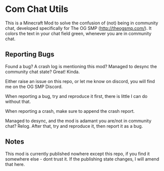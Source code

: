 # Com Chat Utils
This is a Minecraft Mod to solve the confusion of (not) being in community chat, developed specifically for The OG SMP (http://theogsmp.com/). It colors the text in your chat field green, whenever you are in community chat.

## Reporting Bugs
Found a bug? A crash log is mentioning this mod? Managed to desync the community chat state?
Great! Kinda.

Either raise an issue on this repo, or let me know on discord, you will find me on the OG SMP Discord.

When reporting a bug, try and reproduce it first, there is little I can do without that.

When reporting a crash, make sure to append the crash report.

Managed to desync, and the mod is adamant you are/not in community chat? Relog.
After that, try and reproduce it, then report it as a bug.

## Notes
This mod is currently published nowhere except this repo, if you find it somewhere else - dont trust it. If the publishing state changes, I will amend that here.
